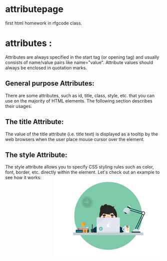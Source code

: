 # attributepage

first html homework in rfgcode class.
# attributes :
Attributes are always specified in the start tag (or opening tag) and usually consists of name/value pairs like name="value". Attribute values should always be enclosed in quotation marks.
## General purpose Attributes:
There are some attributes, such as id, title, class, style, etc. that you can use on the majority of HTML elements. The following section describes their usages.
## The title Attribute:
The value of the title attribute (i.e. title text) is displayed as a tooltip by the web browsers when the user place mouse cursor over the element.
## The style Attribute:
The style attribute allows you to specify CSS styling rules such as color, font, border, etc. directly within the element. Let's check out an example to see how it works:
<img src="https://github.com/nirala69/nirala69/blob/master/70804f7e25b11f29db904f2fa7b4cd9d.gif" width="350" align='right'>
